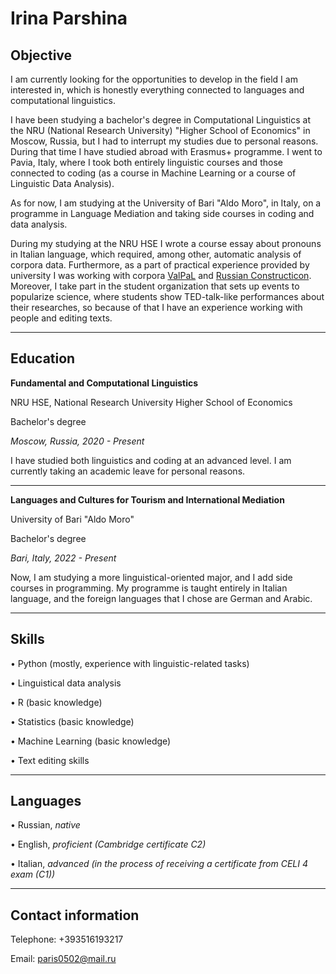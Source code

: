 # Irina Parshina

## Objective

I am currently looking for the opportunities to develop in the field I am interested in, which is honestly everything connected to languages and computational linguistics.

I have been studying a bachelor's degree in Computational Linguistics at the NRU (National Research University) "Higher School of Economics" in Moscow, Russia, but I had to interrupt my studies due to personal reasons. During that time I have studied abroad with Erasmus+ programme. I went to Pavia, Italy, where I took both entirely linguistic courses and those connected to coding (as a course in Machine Learning or a course of Linguistic Data Analysis).

As for now, I am studying at the University of Bari "Aldo Moro", in Italy, on a programme in Language Mediation and taking side courses in coding and data analysis.

During my studying at the NRU HSE I wrote a course essay about pronouns in Italian language, which required, among other, automatic analysis of corpora data. Furthermore, as a part of practical experience provided by university I was working with corpora [ValPaL](https://valpal.info/contributions/russ1263#tverbs) and [Russian Constructicon](https://constructicon.github.io/russian/about/).
Moreover, I take part in the student organization that sets up events to popularize science, where students show TED-talk-like performances about their researches, so because of that I have an experience working with people and editing texts.

---

## Education

**Fundamental and Computational Linguistics**

NRU HSE, National Research University Higher School of Economics

Bachelor's degree

*Moscow, Russia, 2020 - Present*

I have studied both linguistics and coding at an advanced level. I am currently taking an academic leave for personal reasons.

---

**Languages and Cultures for Tourism and International Mediation**

University of Bari "Aldo Moro"

Bachelor's degree

*Bari, Italy, 2022 - Present*

Now, I am studying a more linguistical-oriented major, and I add side courses in programming. My programme is taught entirely in Italian language, and the foreign languages that I chose are German and Arabic.

---

## Skills

• Python (mostly, experience with linguistic-related tasks)
            
• Linguistical data analysis
            
• R (basic knowledge)
            
• Statistics (basic knowledge)
            
• Machine Learning (basic knowledge)
            
• Text editing skills

---

## Languages

• Russian, *native*
            
• English, *proficient (Cambridge certificate C2)*
            
• Italian, *advanced (in the process of receiving a certificate from CELI 4 exam (C1))*

---

## Contact information

Telephone: +393516193217 

Email: paris0502@mail.ru 
